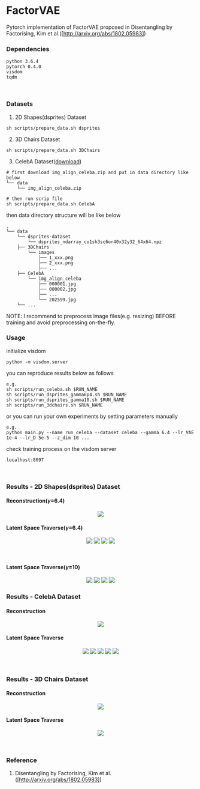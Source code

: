 # FactorVAE
Pytorch implementation of FactorVAE proposed in Disentangling by Factorising, Kim et al.([http://arxiv.org/abs/1802.05983])
<br>

### Dependencies
```
python 3.6.4
pytorch 0.4.0
visdom
tqdm
```
<br>

### Datasets
1. 2D Shapes(dsprites) Dataset
```
sh scripts/prepare_data.sh dsprites
```
2. 3D Chairs Dataset
```
sh scripts/prepare_data.sh 3DChairs
```
3. CelebA Dataset([download])
```
# first download img_align_celeba.zip and put in data directory like below
└── data
    └── img_align_celeba.zip

# then run scrip file
sh scripts/prepare_data.sh CelebA
```

then data directory structure will be like below<br>
```
.
└── data
    └── dsprites-dataset
        └── dsprites_ndarray_co1sh3sc6or40x32y32_64x64.npz
    ├── 3DChairs
        └── images
            ├── 1_xxx.png
            ├── 2_xxx.png
            ├── ...
    ├── CelebA
        └── img_align_celeba
            ├── 000001.jpg
            ├── 000002.jpg
            ├── ...
            └── 202599.jpg
    └── ...
```
NOTE: I recommend to preprocess image files(e.g. resizing) BEFORE training and avoid preprocessing on-the-fly.
<br>

### Usage
initialize visdom
```
python -m visdom.server
```
you can reproduce results below as follows
```
e.g.
sh scripts/run_celeba.sh $RUN_NAME
sh scripts/run_dsprites_gamma6p4.sh $RUN_NAME
sh scripts/run_dsprites_gamma10.sh $RUN_NAME
sh scripts/run_3dchairs.sh $RUN_NAME
```
or you can run your own experiments by setting parameters manually
```
e.g.
python main.py --name run_celeba --dataset celeba --gamma 6.4 --lr_VAE 1e-4 --lr_D 5e-5 --z_dim 10 ...
```
check training process on the visdom server
```
localhost:8097
```
<br>

### Results - 2D Shapes(dsprites) Dataset
#### Reconstruction($\gamma$=6.4)
<p align="center">
<img src=misc/2DShapes_reconstruction_gamma6p4_700000.jpg>
</p>

#### Latent Space Traverse($\gamma$=6.4)
<p align="center">
<img src=misc/2DShapes_fixed_ellipse_gamma6p4_700000.gif>
<img src=misc/2DShapes_fixed_square_gamma6p4_700000.gif>
<img src=misc/2DShapes_fixed_heart_gamma6p4_700000.gif>
<img src=misc/2DShapes_random_img_gamma6p4_700000.gif>
</p>
<br>

#### Latent Space Traverse($\gamma$=10)
<p align="center">
<img src=misc/2DShapes_fixed_ellipse_gamma10_1000000.gif>
<img src=misc/2DShapes_fixed_square_gamma10_1000000.gif>
<img src=misc/2DShapes_fixed_heart_gamma10_1000000.gif>
<img src=misc/2DShapes_random_img_gamma10_1000000.gif>
</p>

### Results - CelebA Dataset
#### Reconstruction
<p align="center">
<img src=misc/CelebA_reconstruction_850000.jpg>
</p>

#### Latent Space Traverse
<p align="center">
<img src=misc/CelebA_traverse_850000.png>
<img src=misc/CelebA_fixed_1_850000.gif>
<img src=misc/CelebA_fixed_2_850000.gif>
<img src=misc/CelebA_fixed_3_850000.gif>
<img src=misc/CelebA_fixed_4_850000.gif>
</p>
<br>


### Results - 3D Chairs Dataset
#### Reconstruction
<p align="center">
<img src=misc/3DChairs_reconstruction_1000000.jpg>
</p>

#### Latent Space Traverse
<p align="center">
<img src=misc/3DChairs_traverse_1000000.png>
</p>
<br>

### Reference
1. Disentangling by Factorising, Kim et al.([http://arxiv.org/abs/1802.05983])


[http://arxiv.org/abs/1802.05983]: http://arxiv.org/abs/1802.05983
[download]: http://mmlab.ie.cuhk.edu.hk/projects/CelebA.html
